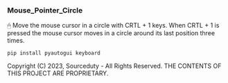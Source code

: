 ### Mouse_Pointer_Circle

🖱 Move the mouse cursor in a circle with CRTL + 1 keys.
When CRTL + 1 is pressed the mouse cursor moves in a circle around its last position three times.


```
pip install pyautogui keyboard

```

Copyright (C) 2023, Sourceduty - All Rights Reserved.
THE CONTENTS OF THIS PROJECT ARE PROPRIETARY.
